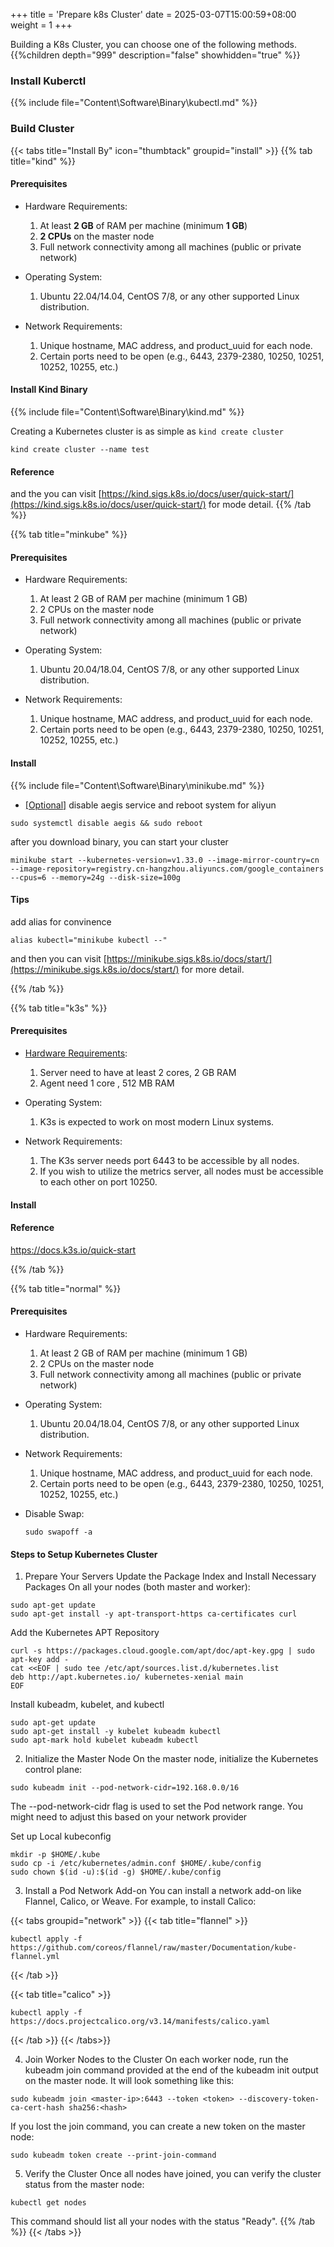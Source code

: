 +++
title = 'Prepare k8s Cluster'
date = 2025-03-07T15:00:59+08:00
weight = 1
+++

Building a K8s Cluster, you can choose one of the following methods.
{{%children depth="999" description="false" showhidden="true" %}}


### Install Kuberctl

{{% include file="Content\Software\Binary\kubectl.md" %}}

### Build Cluster

{{< tabs title="Install By" icon="thumbtack"  groupid="install" >}}
{{% tab title="kind" %}}
#### Prerequisites
- Hardware Requirements:

    1. At least **2 GB** of RAM per machine (minimum **1 GB**)
    2. **2 CPUs** on the master node
    3. Full network connectivity among all machines (public or private network)

- Operating System:
    1. Ubuntu 22.04/14.04, CentOS 7/8, or any other supported Linux distribution.

- Network Requirements:
    1. Unique hostname, MAC address, and product_uuid for each node.
    2. Certain ports need to be open (e.g., 6443, 2379-2380, 10250, 10251, 10252, 10255, etc.)


#### Install Kind Binary
{{% include file="Content\Software\Binary\kind.md" %}}

Creating a Kubernetes cluster is as simple as `kind create cluster`
```shell
kind create cluster --name test
```

#### Reference
and the you can visit [https://kind.sigs.k8s.io/docs/user/quick-start/](https://kind.sigs.k8s.io/docs/user/quick-start/) for mode detail.
{{% /tab %}}


{{% tab title="minkube" %}}
#### Prerequisites
- Hardware Requirements:

    1. At least 2 GB of RAM per machine (minimum 1 GB)
    2. 2 CPUs on the master node
    3. Full network connectivity among all machines (public or private network)

- Operating System:
    1. Ubuntu 20.04/18.04, CentOS 7/8, or any other supported Linux distribution.

- Network Requirements:
    1. Unique hostname, MAC address, and product_uuid for each node.
    2. Certain ports need to be open (e.g., 6443, 2379-2380, 10250, 10251, 10252, 10255, etc.)

#### Install
{{% include file="Content\Software\Binary\minikube.md" %}}

- [[Optional]]() disable aegis service and reboot system for aliyun
```shell
sudo systemctl disable aegis && sudo reboot
```

after you download binary, you can start your cluster
```shell
minikube start --kubernetes-version=v1.33.0 --image-mirror-country=cn --image-repository=registry.cn-hangzhou.aliyuncs.com/google_containers --cpus=6 --memory=24g --disk-size=100g
```

#### Tips
add alias for convinence
```shell
alias kubectl="minikube kubectl --"
```
and then you can visit [https://minikube.sigs.k8s.io/docs/start/](https://minikube.sigs.k8s.io/docs/start/) for more detail.

{{% /tab %}}

{{% tab title="k3s" %}}
#### Prerequisites
- [Hardware Requirements](https://docs.k3s.io/installation/requirements?os=debian#hardware):

    1. Server need to have at least 2 cores, 2 GB RAM
    2. Agent need 1 core , 512 MB RAM

- Operating System:
    1. K3s is expected to work on most modern Linux systems.

- Network Requirements:
    1. The K3s server needs port 6443 to be accessible by all nodes.
    2. If you wish to utilize the metrics server, all nodes must be accessible to each other on port 10250.


#### Install

#### Reference
https://docs.k3s.io/quick-start

{{% /tab %}}

{{% tab title="normal" %}}
#### Prerequisites
- Hardware Requirements:

    1. At least 2 GB of RAM per machine (minimum 1 GB)
    2. 2 CPUs on the master node
    3. Full network connectivity among all machines (public or private network)

- Operating System:
    1. Ubuntu 20.04/18.04, CentOS 7/8, or any other supported Linux distribution.

- Network Requirements:
    1. Unique hostname, MAC address, and product_uuid for each node.
    2. Certain ports need to be open (e.g., 6443, 2379-2380, 10250, 10251, 10252, 10255, etc.)

- Disable Swap:

    ```shell
    sudo swapoff -a
    ```

#### Steps to Setup Kubernetes Cluster
1. Prepare Your Servers
Update the Package Index and Install Necessary Packages
On all your nodes (both master and worker):
```shell
sudo apt-get update
sudo apt-get install -y apt-transport-https ca-certificates curl
```

Add the Kubernetes APT Repository
```shell
curl -s https://packages.cloud.google.com/apt/doc/apt-key.gpg | sudo apt-key add -
cat <<EOF | sudo tee /etc/apt/sources.list.d/kubernetes.list
deb http://apt.kubernetes.io/ kubernetes-xenial main
EOF
```

Install kubeadm, kubelet, and kubectl
```shell
sudo apt-get update
sudo apt-get install -y kubelet kubeadm kubectl
sudo apt-mark hold kubelet kubeadm kubectl
```

2. Initialize the Master Node
On the master node, initialize the Kubernetes control plane:

```shell
sudo kubeadm init --pod-network-cidr=192.168.0.0/16
```
The --pod-network-cidr flag is used to set the Pod network range. You might need to adjust this based on your network provider 

Set up Local kubeconfig
```shell
mkdir -p $HOME/.kube
sudo cp -i /etc/kubernetes/admin.conf $HOME/.kube/config
sudo chown $(id -u):$(id -g) $HOME/.kube/config
```

3. Install a Pod Network Add-on
You can install a network add-on like Flannel, Calico, or Weave. For example, to install Calico:

{{< tabs groupid="network" >}}
{{< tab title="flannel" >}}
```shell
kubectl apply -f https://github.com/coreos/flannel/raw/master/Documentation/kube-flannel.yml
```
{{< /tab >}}

{{< tab title="calico" >}}
```shell
kubectl apply -f https://docs.projectcalico.org/v3.14/manifests/calico.yaml
```
{{< /tab >}}
{{< /tabs>}}


4. Join Worker Nodes to the Cluster
On each worker node, run the kubeadm join command provided at the end of the kubeadm init output on the master node. It will look something like this:

```shell
sudo kubeadm join <master-ip>:6443 --token <token> --discovery-token-ca-cert-hash sha256:<hash>
```

If you lost the join command, you can create a new token on the master node:

```shell
sudo kubeadm token create --print-join-command
```

5. Verify the Cluster
Once all nodes have joined, you can verify the cluster status from the master node:

```shell
kubectl get nodes
```
This command should list all your nodes with the status "Ready".
{{% /tab %}}
{{< /tabs >}}